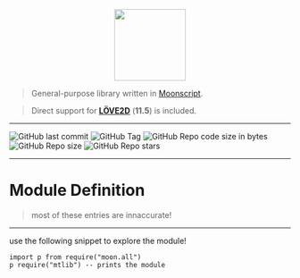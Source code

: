 <center><img src="MTLibrary_Lua.ico" width=128 height=128></center>

> General-purpose library written in [Moonscript](https://github.com/leafo/moonscript).

> Direct support for **[LÖVE2D](https://github.com/love2d/love)** (**11.5**) is included.
---
![GitHub last commit](https://img.shields.io/github/last-commit/MTadder/MTLib-Moon?style=flat-square)
![GitHub Tag](https://img.shields.io/github/v/tag/MTadder/MTLib-Moon?style=flat-square)
![GitHub Repo code size in bytes](https://img.shields.io/github/languages/code-size/MTadder/MTLib-Moon?style=flat-square)
![GitHub Repo size](https://img.shields.io/github/repo-size/MTadder/MTLib-Moon?style=flat-square)
![GitHub Repo stars](https://img.shields.io/github/stars/MTadder/MTLib-Moon?style=flat-square)

---
# Module Definition
> most of these entries are innaccurate!
---
use the following snippet to explore the module!
```moonscript
import p from require("moon.all")
p require("mtlib") -- prints the module

```
